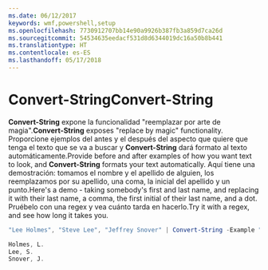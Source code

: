 ```yaml
---
ms.date: 06/12/2017
keywords: wmf,powershell,setup
ms.openlocfilehash: 7730912707bb14e90a9926b387fb3a859d7ca26d
ms.sourcegitcommit: 54534635eedacf531d8d6344019dc16a50b8b441
ms.translationtype: HT
ms.contentlocale: es-ES
ms.lasthandoff: 05/17/2018
---
```

# <a name="convert-string"></a><span data-ttu-id="57ee3-102">Convert-String</span><span class="sxs-lookup"><span data-stu-id="57ee3-102">Convert-String</span></span>
<span data-ttu-id="57ee3-103">**Convert-String** expone la funcionalidad "reemplazar por arte de magia".</span><span class="sxs-lookup"><span data-stu-id="57ee3-103">**Convert-String** exposes "replace by magic" functionality.</span></span> <span data-ttu-id="57ee3-104">Proporcione ejemplos del antes y el después del aspecto que quiere que tenga el texto que se va a buscar y **Convert-String** dará formato al texto automáticamente.</span><span class="sxs-lookup"><span data-stu-id="57ee3-104">Provide before and after examples of how you want text to look, and **Convert-String** formats your text automatically.</span></span> <span data-ttu-id="57ee3-105">Aquí tiene una demostración: tomamos el nombre y el apellido de alguien, los reemplazamos por su apellido, una coma, la inicial del apellido y un punto.</span><span class="sxs-lookup"><span data-stu-id="57ee3-105">Here's a demo - taking somebody's first and last name, and replacing it with their last name, a comma, the first initial of their last name, and a dot.</span></span> <span data-ttu-id="57ee3-106">Pruébelo con una regex y vea cuánto tarda en hacerlo.</span><span class="sxs-lookup"><span data-stu-id="57ee3-106">Try it with a regex, and see how long it takes you.</span></span>

```powershell
"Lee Holmes", "Steve Lee", "Jeffrey Snover" | Convert-String -Example "Bill Gates=Gates, B.","John Smith=Smith, J."

Holmes, L.
Lee, S.
Snover, J.
```

